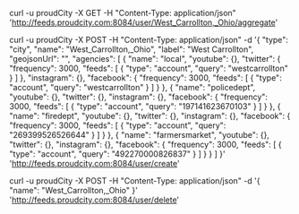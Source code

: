 curl -u proudCity -X GET -H "Content-Type: application/json" 'http://feeds.proudcity.com:8084/user/West_Carrollton,_Ohio/aggregate'

curl -u proudCity -X POST -H "Content-Type: application/json" -d '{
    "type": "city",
    "name": "West_Carrollton,_Ohio",
    "label": "West Carrollton",
    "geojsonUrl": "",
    "agencies": [
        {
            "name": "local",
            "youtube": {},
            "twitter": {
                "frequency": 3000,
                "feeds": [
                    {
                        "type": "account",
                        "query": "westcarrollton"
                    }
                ]
            },
            "instagram": {},
            "facebook": {
                "frequency": 3000,
                "feeds": [
                    {
                        "type": "account",
                        "query": "westcarrollton"
                    }
                ]
            }
        },
        {
            "name": "policedept",
            "youtube": {},
            "twitter": {},
            "instagram": {},
            "facebook": {
                "frequency": 3000,
                "feeds": [
                    {
                        "type": "account",
                        "query": "197141623670103"
                    }
                ]
            }
        },
        {
            "name": "firedept",
            "youtube": {},
            "twitter": {},
            "instagram": {},
            "facebook": {
                "frequency": 3000,
                "feeds": [
                    {
                        "type": "account",
                        "query": "269399526526644"
                    }
                ]
            }
        },
        {
            "name": "farmersmarket",
            "youtube": {},
            "twitter": {},
            "instagram": {},
            "facebook": {
                "frequency": 3000,
                "feeds": [
                    {
                        "type": "account",
                        "query": "492270000826837"
                    }
                ]
            }
        }
    ]
}' 'http://feeds.proudcity.com:8084/user/create'

curl -u proudCity -X POST -H "Content-Type: application/json" -d '{
    "name": "West_Carrollton,_Ohio"
}' 'http://feeds.proudcity.com:8084/user/delete'